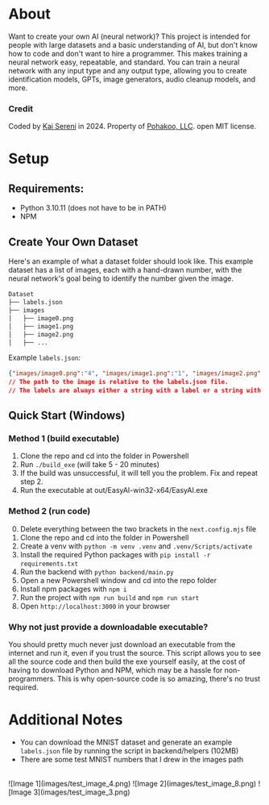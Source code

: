 # About
Want to create your own AI (neural network)? This project is intended for people with large datasets and a basic understanding of AI, but don't know how to code and don't want to hire a programmer. This makes training a neural network easy, repeatable, and standard. You can train a neural network with any input type and any output type, allowing you to create identification models, GPTs, image generators, audio cleanup models, and more.

### Credit
Coded by [Kai Sereni](https://kai.gallery) in 2024. Property of [Pohakoo, LLC](https://pohakoo.com). open MIT license.

# Setup
## Requirements:
- Python 3.10.11 (does not have to be in PATH)
- NPM

## Create Your Own Dataset
Here's an example of what a dataset folder should look like. This example dataset has a list of images, each with a hand-drawn number, with the neural network's goal being to identify the number given the image.
```tree
Dataset
├── labels.json
├── images
│   ├── image0.png
│   ├── image1.png
│   ├── image2.png
│   ├── ...
```
Example `labels.json`:
```json
{"images/image0.png":"4", "images/image1.png":"1", "images/image2.png":"8", ...} 
// The path to the image is relative to the labels.json file.
// The labels are always either a string with a label or a string with a relative file path.
```

## Quick Start (Windows)
### Method 1 (build executable)
1. Clone the repo and cd into the folder in Powershell
2. Run `./build_exe` (will take 5 - 20 minutes)
3. If the build was unsuccessful, it will tell you the problem. Fix and repeat step 2.
4. Run the executable at out/EasyAI-win32-x64/EasyAI.exe
### Method 2 (run code)
0. Delete everything between the two brackets in the `next.config.mjs` file
1. Clone the repo and cd into the folder in Powershell
2. Create a venv with `python -m venv .venv` and `.venv/Scripts/activate`
3. Install the required Python packages with `pip install -r requirements.txt`
4. Run the backend with `python backend/main.py`
5. Open a new Powershell window and cd into the repo folder
6. Install npm packages with `npm i`
7. Run the project with `npm run build` and `npm run start`
8. Open `http://localhost:3000` in your browser

### Why not just provide a downloadable executable?
You should pretty much never just download an executable from the internet and run it, even if you trust the source. This script allows you to see all the source code and then build the exe yourself easily, at the cost of having to download Python and NPM, which may be a hassle for non-programmers. This is why open-source code is so amazing, there's no trust required.

# Additional Notes
- You can download the MNIST dataset and generate an example `labels.json` file by running the script in backend/helpers (102MB)
- There are some test MNIST numbers that I drew in the images path
<br>
![Image 1](images/test_image_4.png) ![Image 2](images/test_image_8.png) ![Image 3](images/test_image_3.png)